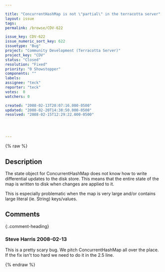 ```yaml
---

title: "ConcurrentHashMap is not \"partial\" in the terracotta server"
layout: issue
tags: 
permalink: /browse/CDV-622

issue_key: CDV-622
issue_numeric_sort_key: 622
issuetype: "Bug"
project: "Community Development (Terracotta Server)"
project_key: "CDV"
status: "Closed"
resolution: "Fixed"
priority: "0 Showstopper"
components: ""
labels: 
assignee: "teck"
reporter: "teck"
votes:  0
watchers: 0

created: "2008-02-13T20:07:16.000-0500"
updated: "2008-02-20T14:38:50.000-0500"
resolved: "2008-02-15T12:29:22.000-0500"




---
```


{% raw %}

## Description

<div markdown="1" class="description">

The state object for ConcurrentHashMap does not know how to write differential updates to the disk store. This means that the entire state of the map is written to disk when changes are applied to it. 

This is especially problematic when the map is very large and/or contains large literal (ie. String) keys/values. 



</div>

## Comments


{:.comment-heading}
### **Steve Harris** <span class="date">2008-02-13</span>

<div markdown="1" class="comment">

This is a pretty scary bug. We pitch ConcurrentHashMap all over the place. If the fix isn't too hard we need to do it in the 2.5 line.

</div>



{% endraw %}
